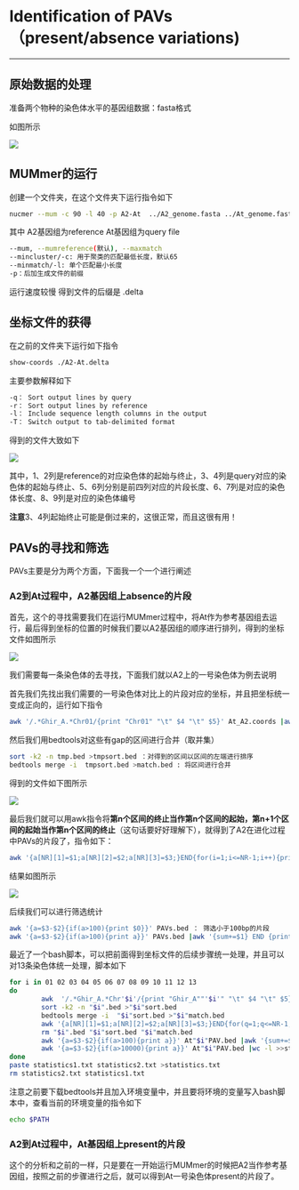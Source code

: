 # Identification of PAVs（present/absence variations)

------

## 原始数据的处理

准备两个物种的染色体水平的基因组数据：fasta格式

如图所示

![](https://s2.ax1x.com/2020/01/14/lbG7hF.png)

## MUMmer的运行

创建一个文件夹，在这个文件夹下运行指令如下

```bash
nucmer --mum -c 90 -l 40 -p A2-At  ../A2_genome.fasta ../At_genome.fasta
```

其中 A2基因组为reference At基因组为query file 

```bash
--mum, --mumreference(默认), --maxmatch
--mincluster/-c: 用于聚类的匹配最低长度，默认65
--minmatch/-l: 单个匹配最小长度
-p：后加生成文件的前缀
```

运行速度较慢 得到文件的后缀是 .delta

## 坐标文件的获得

在之前的文件夹下运行如下指令

```bash
show-coords ./A2-At.delta
```

主要参数解释如下

```bash
-q：	Sort output lines by query
-r：	Sort output lines by reference
-l：	Include sequence length columns in the output
-T：	Switch output to tab-delimited format
```

得到的文件大致如下

![](https://s2.ax1x.com/2020/01/14/lbGTtU.png)

其中，1、2列是reference的对应染色体的起始与终止，3、4列是query对应的染色体的起始与终止、5、6列分别是前四列对应的片段长度、6、7列是对应的染色体长度、8、9列是对应的染色体编号

**注意**3、4列起始终止可能是倒过来的，这很正常，而且这很有用！

## PAVs的寻找和筛选

PAVs主要是分为两个方面，下面我一个一个进行阐述

### A2到At过程中，A2基因组上absence的片段

首先，这个的寻找需要我们在运行MUMmer过程中，将At作为参考基因组去运行，最后得到坐标的位置的时候我们要以A2基因组的顺序进行排列，得到的坐标文件如图所示

[![](https://s2.ax1x.com/2020/01/14/lbJvvj.png)](https://imgchr.com/i/lbJvvj)

我们需要每一条染色体的去寻找，下面我们就以A2上的一号染色体为例去说明

首先我们先找出我们需要的一号染色体对比上的片段对应的坐标，并且把坐标统一变成正向的，运行如下指令

```bash
awk '/.*Ghir_A.*Chr01/{print "Chr01" "\t" $4 "\t" $5}' At_A2.coords |awk '{if($3<$2){print $1 "\t" $3 "\t" $2} else {print $0}}' >tmp.bed
```

然后我们用bedtools对这些有gap的区间进行合并（取并集）

```bash
sort -k2 -n tmp.bed >tmpsort.bed ：对得到的区间以区间的左端进行排序
bedtools merge -i  tmpsort.bed >match.bed : 将区间进行合并
```

得到的文件如下图所示

[![](https://s2.ax1x.com/2020/01/14/lb0D7d.png)](https://imgchr.com/i/lb0D7d)

最后我们就可以用awk指令将**第n个区间的终止当作第n个区间的起始，第n+1个区间的起始当作第n个区间的终止**（这句话要好好理解下），就得到了A2在进化过程中PAVs的片段了，指令如下：

```bash
awk '{a[NR][1]=$1;a[NR][2]=$2;a[NR][3]=$3;}END{for(i=1;i<=NR-1;i++){print a[i][1]"\t"a[i][3]"\t"a[i+1][2]}}' match.bed >PAVs.bed
```

结果如图所示

[![](https://s2.ax1x.com/2020/01/14/lbDQo9.png)](https://imgchr.com/i/lbDQo9)

后续我们可以进行筛选统计

```bash
awk '{a=$3-$2}{if(a>100){print $0}}' PAVs.bed ： 筛选小于100bp的片段
awk '{a=$3-$2}{if(a>100){print a}}' PAVs.bed |awk '{sum+=$1} END {print sum}'|cat ：统计A2一号染色体上PAVs总长度
```

最近了一个bash脚本，可以把前面得到坐标文件的后续步骤统一处理，并且可以对13条染色体统一处理，脚本如下

```bash
for i in 01 02 03 04 05 06 07 08 09 10 11 12 13
do
        awk  '/.*Ghir_A.*Chr'$i'/{print "Ghir_A""'$i'" "\t" $4 "\t" $5}' At_A2.coords |awk '{if($3<$2){print $1 "\t" $3 "\t" $2} else {print $0}}' >"$i".bed
        sort -k2 -n "$i".bed >"$i"sort.bed
        bedtools merge -i  "$i"sort.bed >"$i"match.bed
        awk '{a[NR][1]=$1;a[NR][2]=$2;a[NR][3]=$3;}END{for(q=1;q<=NR-1;q++){print a[q][1]"\t"a[q][3]"\t"a[q+1][2]}}' "$i"match.bed >A2"$i"PAV.bed
        rm "$i".bed "$i"sort.bed "$i"match.bed
        awk '{a=$3-$2}{if(a>100){print a}}' At"$i"PAV.bed |awk '{sum+=$1} END {print "Ghir_A""'$i'" "\t" sum}' >>statistics1.txt
        awk '{a=$3-$2}{if(a>10000){print a}}' At"$i"PAV.bed |wc -l >>statistics2.txt
done
paste statistics1.txt statistics2.txt >statistics.txt
rm statistics2.txt statistics1.txt
```

注意之前要下载bedtools并且加入环境变量中，并且要将环境的变量写入bash脚本中，查看当前的环境变量的指令如下

```bash
echo $PATH
```



### A2到At过程中，At基因组上present的片段

这个的分析和之前的一样，只是要在一开始运行MUMmer的时候把A2当作参考基因组，按照之前的步骤进行之后，就可以得到At一号染色体present的片段了。